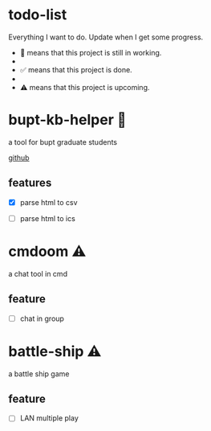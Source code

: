 # todo-list

Everything I want to do. Update when I get some progress.

- 🚧 means that this project is still in working.
- 
- ✅ means that this project is done.
- 
- ⚠️ means that this project is upcoming.

# bupt-kb-helper 🚧

a tool for bupt graduate students

[github](https://github.com/kahakaha/bupt-kb-helper)

## features

- [x] parse html to csv

- [ ] parse html to ics

# cmdoom ⚠️

a chat tool in cmd

## feature

- [ ] chat in group

# battle-ship ⚠️

a battle ship game

## feature

- [ ] LAN multiple play
